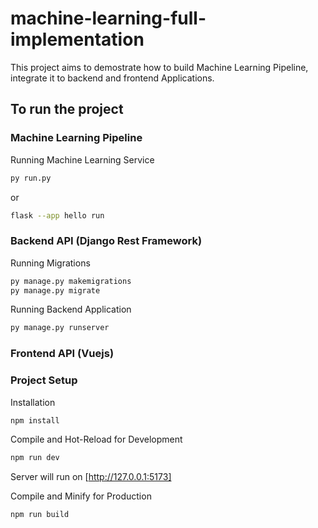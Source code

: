 # machine-learning-full-implementation
This project aims to demostrate how to build Machine Learning Pipeline, integrate it to backend and frontend Applications.

## To run the project
### Machine Learning Pipeline

Running Machine Learning Service
```sh
py run.py
```
or
```sh
flask --app hello run
```

### Backend API (Django Rest Framework)
Running Migrations
```sh
py manage.py makemigrations
py manage.py migrate
```

Running Backend Application
```sh
py manage.py runserver
```

### Frontend API (Vuejs)
### Project Setup
Installation
```sh
npm install
```

Compile and Hot-Reload for Development
```sh
npm run dev
```
Server will run on [http://127.0.0.1:5173]

Compile and Minify for Production
```sh
npm run build
```
